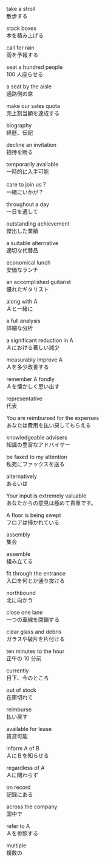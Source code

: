 take a stroll  
散歩する

stack boxes  
本を積み上げる

call for rain  
雨を予報する

seat a hundred people  
100 人座らせる

a seat by the aisle  
通路側の席

make our sales quota  
売上割当額を達成する

biography  
経歴、伝記

decline an invitation  
招待を断る

temporarily available  
一時的に入手可能

care to join us？  
一緒にいかが？

throughout a day  
一日を通して

outstanding achievement  
傑出した業績

a suitable alternative  
適切な代替品

economical lunch  
安価なランチ

an accomplished guitarist  
優れたギタリスト

along with A  
Ａと一緒に

a full analysis  
詳細な分析

a significant reduction in A  
Ａにおける著しい減少

measurably improve A  
Ａを多少改善する

remember A fondly  
Ａを懐かしく思い出す

representative  
代表

You are reimbursed for the expenses  
あなたは費用を払い戻してもらえる

knowledgeable advisers  
知識の豊富なアドバイザー

be faxed to my attention  
私宛にファックスを送る

alternatively  
あるいは

Your input is extremely valuable  
あなたからの意見は極めて貴重です。

A floor is being swept  
フロアは掃かれている

assembly  
集会

assemble  
組み立てる

fit through the entrance  
入口を何とか通り抜ける

northbound  
北に向かう

close one lane  
一つの車線を閉鎖する

clear glass and debris  
ガラスや破片を片付ける

ten minutes to the hour  
正午の 10 分前

currently  
目下、今のところ

out of stock  
在庫切れで

reimburse  
払い戻す

available for lease  
賃貸可能

inform A of B  
ＡにＢを知らせる

regardless of A  
Ａに関わらず

on record  
記録にある

across the company  
国中で

refer to A  
Ａを参照する

multiple  
複数の
